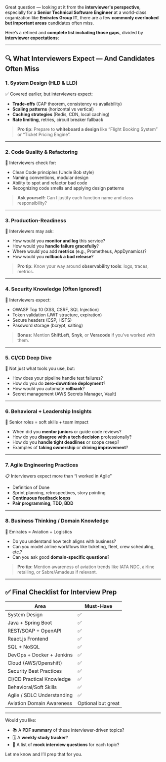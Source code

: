 Great question — looking at it from the **interviewer's perspective**, especially for a **Senior Technical Software Engineer** at a world-class organization like **Emirates Group IT**, there are a few **commonly overlooked but important areas** candidates often miss.

Here’s a refined and **complete list including those gaps**, divided by **interviewer expectations**:

---

## 🔍 **What Interviewers Expect — And Candidates Often Miss**

### 1. **System Design (HLD & LLD)**

✅ Covered earlier, but interviewers expect:

- **Trade-offs** (CAP theorem, consistency vs availability)
- **Scaling patterns** (horizontal vs vertical)
- **Caching strategies** (Redis, CDN, local caching)
- **Rate limiting**, retries, circuit breaker fallback

> **Pro tip:** Prepare to **whiteboard a design** like “Flight Booking System” or “Ticket Pricing Engine”.

---

### 2. **Code Quality & Refactoring**

📌 Interviewers check for:

- Clean Code principles (Uncle Bob style)
- Naming conventions, modular design
- Ability to spot and refactor bad code
- Recognizing code smells and applying design patterns

> **Ask yourself:** Can I justify each function name and class responsibility?

---

### 3. **Production-Readiness**

🎯 Interviewers may ask:

- How would you **monitor and log** this service?
- How would you **handle failure gracefully**?
- Where would you add **metrics** (e.g., Prometheus, AppDynamics)?
- How would you **rollback a bad release**?

> **Pro tip:** Know your way around **observability tools**: logs, traces, metrics.

---

### 4. **Security Knowledge (Often Ignored!)**

🔐 Interviewers expect:

- OWASP Top 10 (XSS, CSRF, SQL Injection)
- Token validation (JWT structure, expiration)
- Secure headers (CSP, HSTS)
- Password storage (bcrypt, salting)

> **Bonus**: Mention **ShiftLeft**, **Snyk**, or **Veracode** if you've worked with them.

---

### 5. **CI/CD Deep Dive**

🔄 Not just what tools you use, but:

- How does your pipeline handle test failures?
- How do you do **zero-downtime deployment**?
- How would you automate **rollback**?
- Secret management (AWS Secrets Manager, Vault)

---

### 6. **Behavioral + Leadership Insights**

🧠 Senior roles = soft skills + team impact

- When did you **mentor juniors** or guide code reviews?
- How do you **disagree with a tech decision** professionally?
- How do you **handle tight deadlines** or scope creep?
- Examples of **taking ownership** or **driving improvement**?

---

### 7. **Agile Engineering Practices**

📋 Interviewers expect more than “I worked in Agile”

- Definition of Done
- Sprint planning, retrospectives, story pointing
- **Continuous feedback loops**
- **Pair programming**, **TDD**, **BDD**

---

### 8. **Business Thinking / Domain Knowledge**

💼 Emirates = Aviation + Logistics

- Do you understand how tech aligns with business?
- Can you model airline workflows like ticketing, fleet, crew scheduling, etc.?
- Can you ask good **domain-specific questions**?

> **Pro tip:** Mention awareness of aviation trends like IATA NDC, airline retailing, or Sabre/Amadeus if relevant.

---

## ✅ Final Checklist for Interview Prep

| Area                       | Must-Have          |
| -------------------------- | ------------------ |
| System Design              | ✅                 |
| Java + Spring Boot         | ✅                 |
| REST/SOAP + OpenAPI        | ✅                 |
| React.js Frontend          | ✅                 |
| SQL + NoSQL                | ✅                 |
| DevOps + Docker + Jenkins  | ✅                 |
| Cloud (AWS/Openshift)      | ✅                 |
| Security Best Practices    | ✅                 |
| CI/CD Practical Knowledge  | ✅                 |
| Behavioral/Soft Skills     | ✅                 |
| Agile / SDLC Understanding | ✅                 |
| Aviation Domain Awareness  | Optional but great |

---

Would you like:

- 📚 A **PDF summary** of these interviewer-driven topics?
- 🗓️ A **weekly study tracker**?
- 💬 A list of **mock interview questions** for each topic?

Let me know and I’ll prep that for you.
